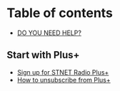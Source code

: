 # Table of contents

* [DO YOU NEED HELP?](README.md)

## Start with Plus+ <a href="#plus" id="plus"></a>

* [Sign up for STNET Radio Plus+](/plus/signup.md)
* [How to unsubscribe from Plus+](/plus/unsubscribe.md)